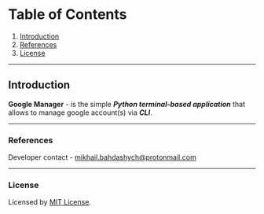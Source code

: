 # Table of Contents
1. [Introduction](#introduction)
2. [References](#references)
3. [License](#license)

---

## Introduction
**Google Manager** - is the simple _**Python terminal-based application**_ that allows to manage google account(s) via _**CLI**_. 

---

### References

Developer contact - [mikhail.bahdashych@protonmail.com](mailto:mikhail.bahdashych@protonmail.com)

---

### License

Licensed by [MIT License](LICENSE).
